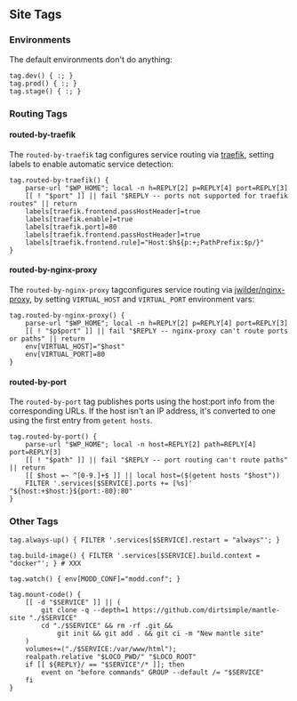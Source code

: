 ## Site Tags

### Environments

The default environments don't do anything:

```shell
tag.dev() { :; }
tag.prod() { :; }
tag.stage() { :; }
```

### Routing Tags

#### routed-by-traefik

The `routed-by-traefik` tag configures service routing via [traefik](https://docs.traefik.io), setting labels to enable automatic service detection:

```shell
tag.routed-by-traefik() {
	parse-url "$WP_HOME"; local -n h=REPLY[2] p=REPLY[4] port=REPLY[3]
	[[ ! "$port" ]] || fail "$REPLY -- ports not supported for traefik routes" || return
	labels[traefik.frontend.passHostHeader]=true
	labels[traefik.enable]=true
	labels[traefik.port]=80
	labels[traefik.frontend.passHostHeader]=true
	labels[traefik.frontend.rule]="Host:$h${p:+;PathPrefix:$p/}"
}
```

#### routed-by-nginx-proxy

The `routed-by-nginx-proxy` tagconfigures service routing via [jwilder/nginx-proxy](https://github.com/jwilder/nginx-proxy), by setting `VIRTUAL_HOST` and `VIRTUAL_PORT` environment vars:

```shell
tag.routed-by-nginx-proxy() {
	parse-url "$WP_HOME"; local -n h=REPLY[2] p=REPLY[4] port=REPLY[3]
	[[ ! "$p$port" ]] || fail "$REPLY -- nginx-proxy can't route ports or paths" || return
	env[VIRTUAL_HOST]="$host"
	env[VIRTUAL_PORT]=80
}
```
#### routed-by-port

The `routed-by-port` tag publishes ports using the host:port info from the corresponding URLs.  If the host isn't an IP address, it's converted to one using the first entry from `getent hosts`.

```shell
tag.routed-by-port() {
	parse-url "$WP_HOME"; local -n host=REPLY[2] path=REPLY[4] port=REPLY[3]
	[[ ! "$path" ]] || fail "$REPLY -- port routing can't route paths" || return
	[[ $host =~ ^[0-9.]+$ ]] || local host=($(getent hosts "$host"))
	FILTER '.services[$SERVICE].ports += [%s]' "${host:+$host:}${port:-80}:80"
}
```
### Other Tags

```shell
tag.always-up() { FILTER '.services[$SERVICE].restart = "always"'; }

tag.build-image() { FILTER '.services[$SERVICE].build.context = "docker"'; } # XXX

tag.watch() { env[MODD_CONF]="modd.conf"; }

tag.mount-code() {
	[[ -d "$SERVICE" ]] || (
		git clone -q --depth=1 https://github.com/dirtsimple/mantle-site "./$SERVICE"
		cd "./$SERVICE" && rm -rf .git &&
			git init && git add . && git ci -m "New mantle site"
	)
	volumes+=("./$SERVICE:/var/www/html");
	realpath.relative "$LOCO_PWD/" "$LOCO_ROOT"
	if [[ ${REPLY}/ == "$SERVICE"/* ]]; then
		event on "before commands" GROUP --default /= "$SERVICE"
	fi
}

```

